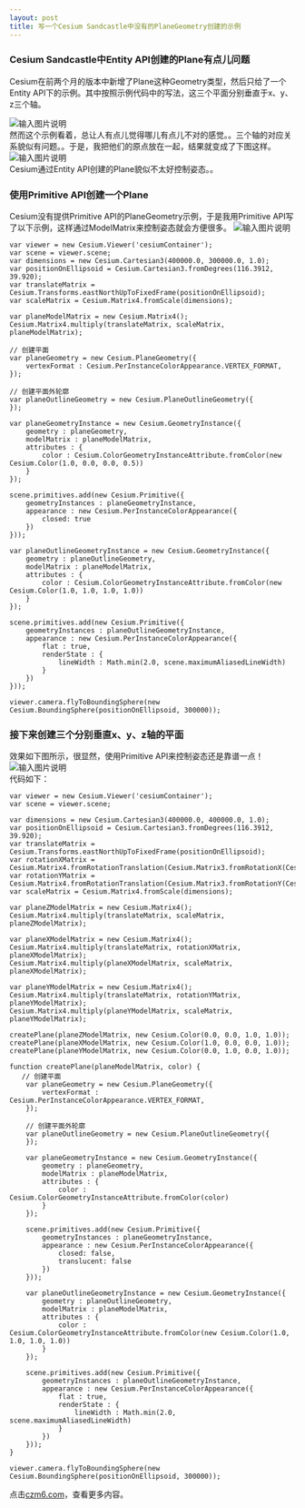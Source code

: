 ```yaml
---
layout: post  
title: 写一个Cesium Sandcastle中没有的PlaneGeometry创建的示例  
---
```


### Cesium Sandcastle中Entity API创建的Plane有点儿问题  
Cesium在前两个月的版本中新增了Plane这种Geometry类型，然后只给了一个Entity API下的示例。其中按照示例代码中的写法，这三个平面分别垂直于x、y、z三个轴。  
<!-- more -->
![输入图片说明](https://images.gitee.com/uploads/images/2018/0812/154606_9cf782a2_470194.png "屏幕截图.png")  
然而这个示例看着，总让人有点儿觉得哪儿有点儿不对的感觉。。三个轴的对应关系貌似有问题。。于是，我把他们的原点放在一起，结果就变成了下图这样。  
![输入图片说明](https://images.gitee.com/uploads/images/2018/0812/155125_2bdd5a9b_470194.png "屏幕截图.png")  
Cesium通过Entity API创建的Plane貌似不太好控制姿态。。

### 使用Primitive API创建一个Plane  
Cesium没有提供Primitive API的PlaneGeometry示例，于是我用Primitive API写了以下示例，这样通过ModelMatrix来控制姿态就会方便很多。
![输入图片说明](https://images.gitee.com/uploads/images/2018/0812/160515_a185fead_470194.png "屏幕截图.png")

```
var viewer = new Cesium.Viewer('cesiumContainer');
var scene = viewer.scene;
var dimensions = new Cesium.Cartesian3(400000.0, 300000.0, 1.0);
var positionOnEllipsoid = Cesium.Cartesian3.fromDegrees(116.3912, 39.920);
var translateMatrix = Cesium.Transforms.eastNorthUpToFixedFrame(positionOnEllipsoid);
var scaleMatrix = Cesium.Matrix4.fromScale(dimensions);

var planeModelMatrix = new Cesium.Matrix4();
Cesium.Matrix4.multiply(translateMatrix, scaleMatrix, planeModelMatrix);

// 创建平面
var planeGeometry = new Cesium.PlaneGeometry({
    vertexFormat : Cesium.PerInstanceColorAppearance.VERTEX_FORMAT,
});

// 创建平面外轮廓
var planeOutlineGeometry = new Cesium.PlaneOutlineGeometry({
});

var planeGeometryInstance = new Cesium.GeometryInstance({
    geometry : planeGeometry,
    modelMatrix : planeModelMatrix,
    attributes : {
        color : Cesium.ColorGeometryInstanceAttribute.fromColor(new Cesium.Color(1.0, 0.0, 0.0, 0.5))
    }
});

scene.primitives.add(new Cesium.Primitive({
    geometryInstances : planeGeometryInstance,
    appearance : new Cesium.PerInstanceColorAppearance({
        closed: true
    })
}));

var planeOutlineGeometryInstance = new Cesium.GeometryInstance({
    geometry : planeOutlineGeometry,
    modelMatrix : planeModelMatrix,
    attributes : {
        color : Cesium.ColorGeometryInstanceAttribute.fromColor(new Cesium.Color(1.0, 1.0, 1.0, 1.0))
    }
});

scene.primitives.add(new Cesium.Primitive({
    geometryInstances : planeOutlineGeometryInstance,
    appearance : new Cesium.PerInstanceColorAppearance({
        flat : true,
        renderState : {
            lineWidth : Math.min(2.0, scene.maximumAliasedLineWidth)
        }
    })
}));

viewer.camera.flyToBoundingSphere(new Cesium.BoundingSphere(positionOnEllipsoid, 300000));
```

### 接下来创建三个分别垂直x、y、z轴的平面
效果如下图所示，很显然，使用Primitive API来控制姿态还是靠谱一点！  
![输入图片说明](https://images.gitee.com/uploads/images/2018/0812/162917_0e9c58df_470194.png "屏幕截图.png")  
代码如下：
```
var viewer = new Cesium.Viewer('cesiumContainer');
var scene = viewer.scene;

var dimensions = new Cesium.Cartesian3(400000.0, 400000.0, 1.0);
var positionOnEllipsoid = Cesium.Cartesian3.fromDegrees(116.3912, 39.920);
var translateMatrix = Cesium.Transforms.eastNorthUpToFixedFrame(positionOnEllipsoid);
var rotationXMatrix = Cesium.Matrix4.fromRotationTranslation(Cesium.Matrix3.fromRotationX(Cesium.Math.toRadians(-90.0)));
var rotationYMatrix = Cesium.Matrix4.fromRotationTranslation(Cesium.Matrix3.fromRotationY(Cesium.Math.toRadians(90.0)));
var scaleMatrix = Cesium.Matrix4.fromScale(dimensions);

var planeZModelMatrix = new Cesium.Matrix4();
Cesium.Matrix4.multiply(translateMatrix, scaleMatrix, planeZModelMatrix);

var planeXModelMatrix = new Cesium.Matrix4();
Cesium.Matrix4.multiply(translateMatrix, rotationXMatrix, planeXModelMatrix);
Cesium.Matrix4.multiply(planeXModelMatrix, scaleMatrix, planeXModelMatrix);

var planeYModelMatrix = new Cesium.Matrix4();
Cesium.Matrix4.multiply(translateMatrix, rotationYMatrix, planeYModelMatrix);
Cesium.Matrix4.multiply(planeYModelMatrix, scaleMatrix, planeYModelMatrix);

createPlane(planeZModelMatrix, new Cesium.Color(0.0, 0.0, 1.0, 1.0));
createPlane(planeXModelMatrix, new Cesium.Color(1.0, 0.0, 0.0, 1.0));
createPlane(planeYModelMatrix, new Cesium.Color(0.0, 1.0, 0.0, 1.0));

function createPlane(planeModelMatrix, color) {
   // 创建平面
    var planeGeometry = new Cesium.PlaneGeometry({
        vertexFormat : Cesium.PerInstanceColorAppearance.VERTEX_FORMAT,
    });

    // 创建平面外轮廓
    var planeOutlineGeometry = new Cesium.PlaneOutlineGeometry({
    });

    var planeGeometryInstance = new Cesium.GeometryInstance({
        geometry : planeGeometry,
        modelMatrix : planeModelMatrix,
        attributes : {
            color : Cesium.ColorGeometryInstanceAttribute.fromColor(color)
        }
    });

    scene.primitives.add(new Cesium.Primitive({
        geometryInstances : planeGeometryInstance,
        appearance : new Cesium.PerInstanceColorAppearance({
            closed: false,
            translucent: false
        })
    }));

    var planeOutlineGeometryInstance = new Cesium.GeometryInstance({
        geometry : planeOutlineGeometry,
        modelMatrix : planeModelMatrix,
        attributes : {
            color : Cesium.ColorGeometryInstanceAttribute.fromColor(new Cesium.Color(1.0, 1.0, 1.0, 1.0))
        }
    });

    scene.primitives.add(new Cesium.Primitive({
        geometryInstances : planeOutlineGeometryInstance,
        appearance : new Cesium.PerInstanceColorAppearance({
            flat : true,
            renderState : {
                lineWidth : Math.min(2.0, scene.maximumAliasedLineWidth)
            }
        })
    })); 
}

viewer.camera.flyToBoundingSphere(new Cesium.BoundingSphere(positionOnEllipsoid, 300000));

```

点击[czm6.com](https://www.czm6.com)，查看更多内容。


